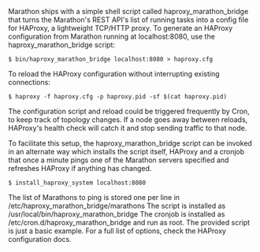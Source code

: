 Marathon ships with a simple shell script called haproxy_marathon_bridge that turns the Marathon's REST API's list of running tasks into a config file for HAProxy, a lightweight TCP/HTTP proxy. To generate an HAProxy configuration from Marathon running at localhost:8080, use the haproxy_marathon_bridge script:

    $ bin/haproxy_marathon_bridge localhost:8080 > haproxy.cfg
To reload the HAProxy configuration without interrupting existing connections:

    $ haproxy -f haproxy.cfg -p haproxy.pid -sf $(cat haproxy.pid)
The configuration script and reload could be triggered frequently by Cron, to keep track of topology changes. If a node goes away between reloads, HAProxy's health check will catch it and stop sending traffic to that node.

To facilitate this setup, the haproxy_marathon_bridge script can be invoked in an alternate way which installs the script itself, HAProxy and a cronjob that once a minute pings one of the Marathon servers specified and refreshes HAProxy if anything has changed.

    $ install_haproxy_system localhost:8080
The list of Marathons to ping is stored one per line in /etc/haproxy_marathon_bridge/marathons The script is installed as /usr/local/bin/haproxy_marathon_bridge The cronjob is installed as /etc/cron.d/haproxy_marathon_bridge and run as root. The provided script is just a basic example. For a full list of options, check the HAProxy configuration docs.
